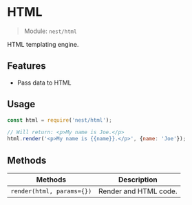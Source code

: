 # HTML

> Module: `nest/html`

HTML templating engine.

## Features

- Pass data to HTML

## Usage

```js
const html = require('nest/html');

// Will return: <p>My name is Joe.</p>
html.render('<p>My name is {{name}}.</p>', {name: 'Joe'});
```

## Methods

| Methods                   | Description           |
| ------------------------- | --------------------- |
| `render(html, params={})` | Render and HTML code. |
